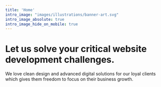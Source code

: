 ```yaml
---
title: 'Home'
intro_image: "images/illustrations/banner-art.svg"
intro_image_absolute: true
intro_image_hide_on_mobile: true
---
```


# Let us solve your critical website development challenges.

We love clean design and advanced digital solutions for our loyal clients which gives them freedom to focus on their business growth.
